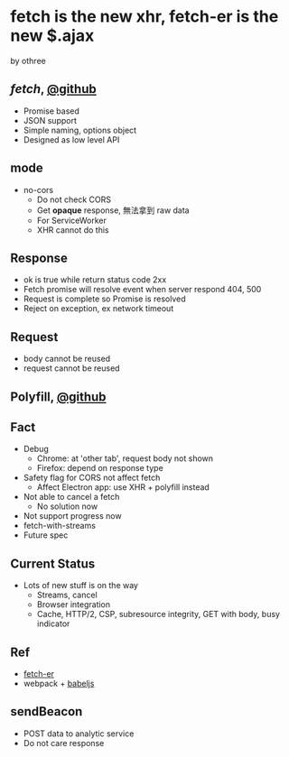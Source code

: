 # fetch is the new xhr, fetch-er is the new $.ajax
by othree

## *fetch*, [@github](https://github.com/whatwg/fetch)

- Promise based
- JSON support
- Simple naming, options object
- Designed as low level API

## mode

- no-cors
    - Do not check CORS
    - Get **opaque** response, 無法拿到 raw data
    - For ServiceWorker
    - XHR cannot do this

## Response

- ok is true while return status code 2xx
- Fetch promise will resolve event when server respond 404, 500
- Request is complete so Promise is resolved
- Reject on exception, ex network timeout

## Request

- body cannot be reused
- request cannot be reused

## Polyfill, [@github](https://github.com/github/fetch)

## Fact

- Debug
    - Chrome: at 'other tab', request body not shown
    - Firefox: depend on response type
- Safety flag for CORS not affect fetch
    - Affect Electron app: use XHR + polyfill instead
- Not able to cancel a fetch
    - No solution now
- Not support progress now
- fetch-with-streams
- Future spec

## Current Status

- Lots of new stuff is on the way
    - Streams, cancel
    - Browser integration
    - Cache, HTTP/2, CSP, subresource integrity, GET with body, busy indicator

## Ref

- [fetch-er](https://github.com/othree/fetcher)
- webpack + [babeljs](https://babeljs.io/)

## sendBeacon

- POST data to analytic service
- Do not care response

